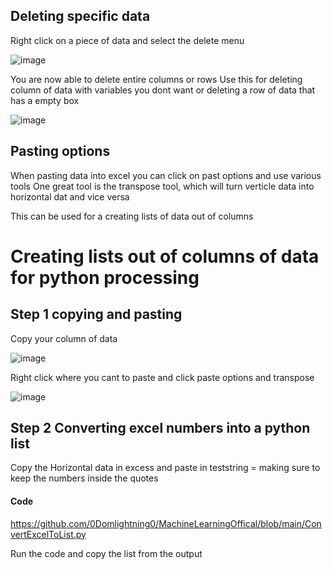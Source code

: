 ## Deleting specific data

Right click on a piece of data and select the delete menu

![image](https://github.com/0Domlightning0/TheJournal/assets/99225898/f8953243-d384-47b4-b178-584d84aec171)

You are now able to delete entire columns or rows
Use this for deleting column of data with variables you dont want or deleting a row of data that has a empty box  

![image](https://github.com/0Domlightning0/TheJournal/assets/99225898/be66878e-a25f-42fc-ad51-14ad90dede12)

## Pasting options

When pasting data into excel you can click on past options and use various tools
One great tool is the transpose tool, which will turn verticle data into horizontal dat and vice versa

This can be used for a creating lists of data out of columns

# Creating lists out of columns of data for python processing

## Step 1 copying and pasting

Copy your column of data  

![image](https://github.com/0Domlightning0/TheJournal/assets/99225898/a5ca74de-a1d1-4676-860d-f0a8b5e4a60d)

Right click where you cant to paste and click paste options and transpose  

![image](https://github.com/0Domlightning0/TheJournal/assets/99225898/1722eff9-14a4-4c96-8bb6-69c8f0ce087c)

## Step 2 Converting excel numbers into a python list

Copy the Horizontal data in excess and paste in teststring =  making sure to keep the numbers inside the quotes

#### Code  
https://github.com/0Domlightning0/MachineLearningOffical/blob/main/ConvertExcelToList.py

Run the code and copy the list from the output
